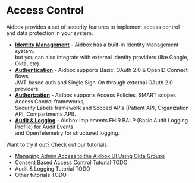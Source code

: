 # Access Control

Aidbox provides a set of security features to implement access control\
and data protection in your system.

* [**Identity Management**](identity-management/) - Aidbox has a built-in Identity Management system,\
  but you can also integrate with external identity providers (like Google, Okta, etc).
* [**Authentication**](authentication/) - Aidbox supports Basic, OAuth 2.0 & OpenID Connect flows,\
  JWT-based auth and Single Sign-On through external OAuth 2.0 providers.
* [**Authorization**](authorization/) - Aidbox supports Access Policies, SMART scopes Access Control frameworks,\
  Security Labels framework and Scoped APIs (Patient API, Organization API, Compartments API).
* [**Audit & Logging**](audit-and-logging.md) - Aidbox implements FHIR BALP (Basic Audit Logging Profile) for Audit Events\
  and OpenTelemetry for structured logging.

Want to try it out? Check out our tutorials:

* [Managing Admin Access to the Aidbox UI Using Okta Groups](../../readme-1/readme-1-1/managing-admin-access-to-the-aidbox-ui-using-okta-groups.md)
* Consent Based Access Control Tutorial TODO
* Audit & Logging Tutorial TODO
* Other tutorials TODO
